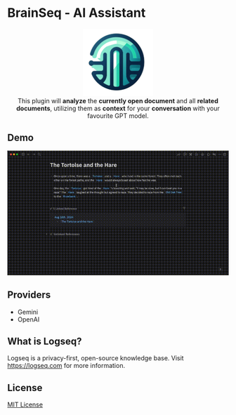 # BrainSeq - AI Assistant

<div align="center">
  <img src="./logo.png" width="160" />
</div>

<div align="center">
  This plugin will <b>analyze</b> the <b>currently open document</b> and all <b>related documents</b>, utilizing them as <b>context</b> for your <b>conversation</b> with your favourite GPT model.
</div>

## Demo
<div align="center">
  <img src="./demo/assistseq-demo-tortoise.gif" />
</div>

## Providers
- Gemini
- OpenAI

## What is Logseq?
Logseq is a privacy-first, open-source knowledge base. Visit https://logseq.com for more information.

## License
<a href="https://github.com/galihlprakoso/logseq-plugin-assistseq-ai-assistant/blob/master/LICENSE">MIT License</a>
